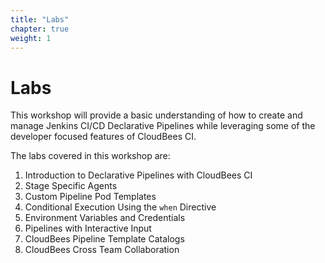 ```yaml
---
title: "Labs"
chapter: true
weight: 1
---
```


# Labs

This workshop will provide a basic understanding of how to create and manage Jenkins CI/CD Declarative Pipelines while leveraging some of the developer focused features of CloudBees CI.

The labs covered in this workshop are:

1. Introduction to Declarative Pipelines with CloudBees CI
2. Stage Specific Agents
3. Custom Pipeline Pod Templates
4. Conditional Execution Using the `when` Directive
5. Environment Variables and Credentials
6. Pipelines with Interactive Input
7. CloudBees Pipeline Template Catalogs
8. CloudBees Cross Team Collaboration


